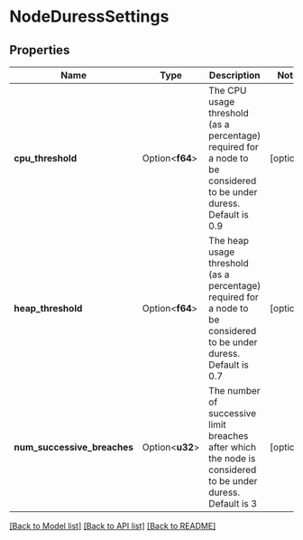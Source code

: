# NodeDuressSettings

## Properties

Name | Type | Description | Notes
------------ | ------------- | ------------- | -------------
**cpu_threshold** | Option<**f64**> | The CPU usage threshold (as a percentage) required for a node to be considered to be under duress. Default is 0.9 | [optional]
**heap_threshold** | Option<**f64**> | The heap usage threshold (as a percentage) required for a node to be considered to be under duress. Default is 0.7 | [optional]
**num_successive_breaches** | Option<**u32**> | The number of successive limit breaches after which the node is considered to be under duress. Default is 3 | [optional]

[[Back to Model list]](../README.md#documentation-for-models) [[Back to API list]](../README.md#documentation-for-api-endpoints) [[Back to README]](../README.md)


